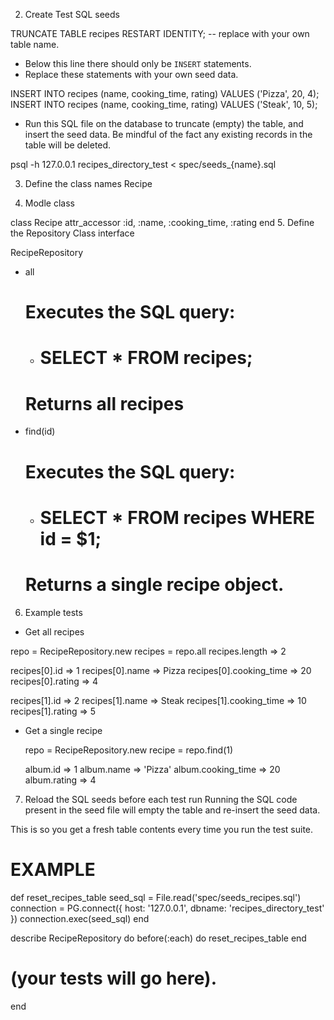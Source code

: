 2. Create Test SQL seeds

TRUNCATE TABLE recipes RESTART IDENTITY; -- replace with your own table name.

- Below this line there should only be `INSERT` statements.
- Replace these statements with your own seed data.

INSERT INTO recipes (name, cooking_time, rating) VALUES ('Pizza', 20, 4);
INSERT INTO recipes (name, cooking_time, rating) VALUES ('Steak', 10, 5);


 - Run this SQL file on the database to truncate (empty) the table, and insert the seed data. Be mindful of the fact any existing records in the table will be deleted.

psql -h 127.0.0.1 recipes_directory_test < spec/seeds_{name}.sql

3. Define the class names 
Recipe

4. Modle class

class Recipe 
   attr_accessor :id, :name, :cooking_time, :rating
end
5. Define the Repository Class interface

RecipeRepository

- all
  # Executes the SQL query:
  * # SELECT * FROM recipes;

  # Returns all recipes

- find(id)
    # Executes the SQL query:
    * # SELECT * FROM recipes WHERE id = $1;

    # Returns a single recipe object.


6. Example tests 

* Get all recipes

repo = RecipeRepository.new
recipes = repo.all
recipes.length => 2

recipes[0].id => 1
recipes[0].name => Pizza
recipes[0].cooking_time => 20
recipes[0].rating => 4

recipes[1].id => 2
recipes[1].name => Steak
recipes[1].cooking_time => 10
recipes[1].rating => 5

* Get a single recipe

  repo = RecipeRepository.new
  recipe = repo.find(1)

  album.id => 1
  album.name => 'Pizza'
  album.cooking_time => 20
  album.rating => 4



7. Reload the SQL seeds before each test run
Running the SQL code present in the seed file will empty the table and re-insert the seed data.

This is so you get a fresh table contents every time you run the test suite.

# EXAMPLE

def reset_recipes_table
  seed_sql = File.read('spec/seeds_recipes.sql')
  connection = PG.connect({ host: '127.0.0.1', dbname: 'recipes_directory_test' })
  connection.exec(seed_sql)
end

describe RecipeRepository do
  before(:each) do 
    reset_recipes_table
  end

  # (your tests will go here).
end